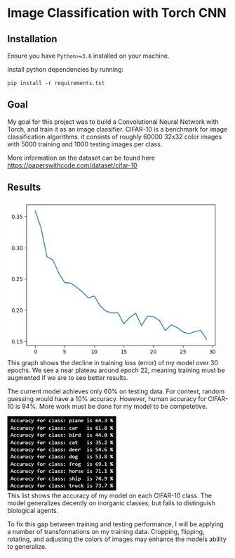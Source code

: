 # Image Classification with Torch CNN #

## Installation ##
Ensure you have `Python>=3.6` installed on your machine.

Install python dependencies by running:
```
pip install -r requirements.txt
```

## Goal ##

My goal for this project was to build a Convolutional Neural Network with Torch, and train it as an image classifier. CIFAR-10 is a benchmark for image classification algorithms. it consists of roughly 60000 32x32 color images with 5000 training and 1000 testing images per class.

More information on the dataset can be found here https://paperswithcode.com/dataset/cifar-10

## Results ##

![Graph showing loss function of model over 30 epochs](loss-decline.png) <br />
This graph shows the decline in training loss (error) of my model over 30 epochs. We see a near plateau around epoch 22, meaning training must be augmented if we are to see better results.

The current model achieves only 60% on testing data. For context, random guessing would have a 10% accuracy. However, human accuracy for CIFAR-10 is 94%. More work must be done for my model to be competetive.

![Performance for each CIFAR-10 class](class-accuracy.png) <br />
This list shows the accuracy of my model on each CIFAR-10 class. The model generalizes decently on inorganic classes, but fails to distinguish biological agents.

To fix this gap between training and testing performance, I will be applying a number of transformations on my training data. Cropping, flipping, rotating, and adjusting the colors of images may enhance the models ability to generalize. 
